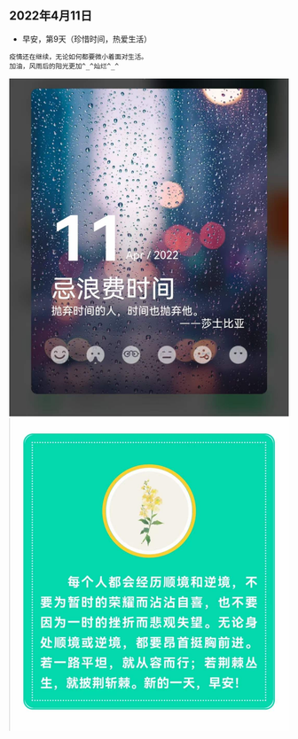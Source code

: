 ## 2022年4月11日
- 早安，第9天（珍惜时间，热爱生活）
```markdown
疫情还在继续，无论如何都要微小着面对生活。
加油，风雨后的阳光更加^_^灿烂^_^
```
![](20220411a.jpg)
![](20220411b.jpg)
